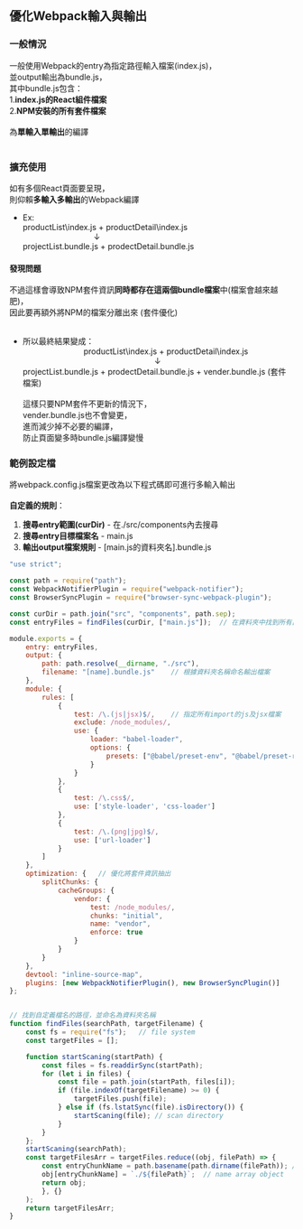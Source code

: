 ## 優化Webpack輸入與輸出
### 一般情況
一般使用Webpack的entry為指定路徑輸入檔案(index.js)， <br>
並output輸出為bundle.js， <br>
其中bundle.js包含： <br>
1.**index.js的React組件檔案** <br>
2.**NPM安裝的所有套件檔案** <br><br>
為**單輸入單輸出**的編譯 <br>
<br>
### 擴充使用
如有多個React頁面要呈現， <br>
則仰賴**多輸入多輸出**的Webpack編譯 <br>

* Ex: <br>
productList\index.js + productDetail\index.js <br>
&emsp; &emsp; &emsp; &emsp; &emsp; &emsp; &emsp;    ↓ <br>
projectList.bundle.js + prodectDetail.bundle.js <br>

#### 發現問題
不過這樣會導致NPM套件資訊**同時都存在這兩個bundle檔案**中(檔案會越來越肥)， <br>
因此要再額外將NPM的檔案分離出來 (套件優化) <br>
 <br>
* 所以最終結果變成： <br>
&emsp; &emsp; &emsp; &emsp; &emsp; &emsp;  productList\index.js + productDetail\index.js <br>
&emsp; &emsp; &emsp; &emsp; &emsp; &emsp; &emsp; &emsp; &emsp; &emsp; &emsp; &emsp;  &emsp;   ↓ <br>
projectList.bundle.js + prodectDetail.bundle.js + vender.bundle.js (套件檔案) <br><br>
這樣只要NPM套件不更新的情況下， <br>
vender.bundle.js也不會變更， <br>
進而減少掉不必要的編譯， <br>
防止頁面變多時bundle.js編譯變慢 <br>
### 範例設定檔
將webpack.config.js檔案更改為以下程式碼即可進行多輸入輸出 <br> <br> 
**自定義的規則**： <br>
1. **搜尋entry範圍(curDir)** - 在./src/components內去搜尋 <br>
2. **搜尋entry目標檔案名** - main.js <br>
3. **輸出output檔案規則** - [main.js的資料夾名].bundle.js

```javascript
"use strict";

const path = require("path");
const WebpackNotifierPlugin = require("webpack-notifier");
const BrowserSyncPlugin = require("browser-sync-webpack-plugin");

const curDir = path.join("src", "components", path.sep);
const entryFiles = findFiles(curDir, ["main.js"]);  // 在資料夾中找到所有自定義檔名path (及資料夾名稱)

module.exports = {
    entry: entryFiles,
    output: {
        path: path.resolve(__dirname, "./src"),
        filename: "[name].bundle.js"    // 根據資料夾名稱命名輸出檔案
    },
    module: {
        rules: [
            {
                test: /\.(js|jsx)$/,    // 指定所有import的js及jsx檔案
                exclude: /node_modules/,
                use: {
                    loader: "babel-loader",
                    options: {
                        presets: ["@babel/preset-env", "@babel/preset-react"] //可識別最新的js格式
                    }
                }
            },
            {
                test: /\.css$/,
                use: ['style-loader', 'css-loader']
            },
            {
                test: /\.(png|jpg)$/,
                use: ['url-loader']
            }
        ]
    },
    optimization: {   // 優化將套件資訊抽出
        splitChunks: {
            cacheGroups: {
                vendor: {
                    test: /node_modules/,
                    chunks: "initial",
                    name: "vendor",
                    enforce: true
                }
            }
        }
    },
    devtool: "inline-source-map",
    plugins: [new WebpackNotifierPlugin(), new BrowserSyncPlugin()]
};


// 找到自定義檔名的路徑，並命名為資料夾名稱
function findFiles(searchPath, targetFilename) {
    const fs = require("fs");   // file system
    const targetFiles = [];

    function startScaning(startPath) {
        const files = fs.readdirSync(startPath);
        for (let i in files) {
            const file = path.join(startPath, files[i]);
            if (file.indexOf(targetFilename) >= 0) {
                targetFiles.push(file);
            } else if (fs.lstatSync(file).isDirectory()) {
                startScaning(file); // scan directory
            }
        }
    };
    startScaning(searchPath);
    const targetFilesArr = targetFiles.reduce((obj, filePath) => {
        const entryChunkName = path.basename(path.dirname(filePath)); //資料夾名稱作為obj的名字
        obj[entryChunkName] = `./${filePath}`;  // name array object
        return obj;
        }, {}
    );
    return targetFilesArr;
}

```

